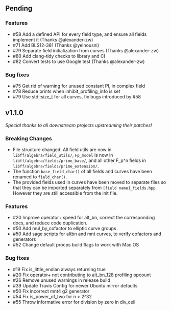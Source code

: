 ## Pending

### Features
- #58 Add a defined API for every field type, and ensure all fields implement it (Thanks @alexander-zw)
- #71 Add BLS12-381 (Thanks @yelhousni)
- #79 Separate field initialization from curves (Thanks @alexander-zw)
- #80 Add clang-tidy checks to library and CI
- #82 Convert tests to use Google test (Thanks @alexander-zw)
### Bug fixes
- #75 Get rid of warning for unused constant PI, in complex field
- #78 Reduce prints when inhibit_profiling_info is set
- #79 Use std::size_t for all curves, fix bugs introduced by #58

## v1.1.0

_Special thanks to all downstream projects upstreaming their patches!_

### Breaking Changes
- File structure changed: All field utils are now in `libff/algebra/field_utils/`, `Fp_model` is
  now in `libff/algebra/fields/prime_base/`, and all other F_p^n fields in
  `libff/algebra/fields/prime_extension/`.
- The function `base_field_char()` of all fields and curves have been renamed to `field_char()`.
- The provided fields used in curves have been moved to separate files so that they can be imported
  separately from `[field name]_fields.hpp`. However they are still accessible from the init file.

### Features
- #20 Improve operator+ speed for alt_bn, correct the corresponding docs, and reduce code duplication.
- #50 Add mul_by_cofactor to elliptic curve groups
- #50 Add sage scripts for altbn and mnt curves, to verify cofactors and generators
- #52 Change default procps build flags to work with Mac OS

### Bug fixes
- #19 Fix is_little_endian always returning true
- #20 Fix operator+ not contributing to alt_bn_128 profiling opcount 
- #26 Remove unused warnings in release build
- #39 Update Travis Config for newer Ubuntu mirror defaults
- #50 Fix incorrect mnt4 g2 generator
- #54 Fix is_power_of_two for n > 2^32
- #55 Throw informative error for division by zero in div_ceil